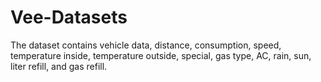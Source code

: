 # Vee-Datasets
The dataset contains vehicle data, distance, consumption, speed, temperature inside, temperature outside, special, gas type, AC, rain, sun, liter refill, and gas refill.

